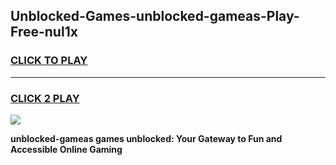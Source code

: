
## Unblocked-Games-unblocked-gameas-Play-Free-nul1x
<h3>
<a href="https://premium76.site?title=unblocked-gameas&ref=24M">CLICK TO PLAY</a></h3>
<hr>

<h3>
<a href="https://premium76.site?title=unblocked-gameas&ref=24M">CLICK 2 PLAY</a>
  
</h3>

<a href="https://premium76.site?title=unblocked-gameas&ref=24M"><img src="https://clearcache.store/games.png"></a>


**unblocked-gameas games unblocked: Your Gateway to Fun and Accessible Online Gaming**
